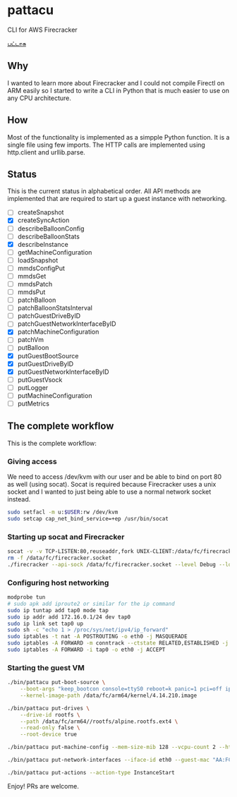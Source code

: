 # pattacu

CLI for AWS Firecracker

[பட்டாசு](https://tamildictionary.org/tamil_english.php?id=13396)

## Why

I wanted to learn more about Firecracker and I could not compile Firectl on ARM easily so I started to write a CLI in Python that is much easier to use on any CPU architecture.

## How

Most of the functionality is implemented as a simpple Python function. It is a single file using few imports. The HTTP calls are implemented using http.client and urllib.parse.


## Status

This is the current status in alphabetical order. All API methods are implemented that are required to start up a guest instance with networking.

* [ ] createSnapshot
* [x] createSyncAction
* [ ] describeBalloonConfig
* [ ] describeBalloonStats
* [x] describeInstance
* [ ] getMachineConfiguration
* [ ] loadSnapshot
* [ ] mmdsConfigPut
* [ ] mmdsGet
* [ ] mmdsPatch
* [ ] mmdsPut
* [ ] patchBalloon
* [ ] patchBalloonStatsInterval
* [ ] patchGuestDriveByID
* [ ] patchGuestNetworkInterfaceByID
* [x] patchMachineConfiguration
* [ ] patchVm
* [ ] putBalloon
* [x] putGuestBootSource
* [x] putGuestDriveByID
* [x] putGuestNetworkInterfaceByID
* [ ] putGuestVsock
* [ ] putLogger
* [ ] putMachineConfiguration
* [ ] putMetrics

## The complete workflow

This is the complete workflow:

### Giving access

We need to access /dev/kvm with our user and be able to bind on port 80 as well (using socat). Socat is required because Firecracker uses a unix socket and I wanted to just being able to use a normal network socket instead. 

```bash
sudo setfacl -m u:$USER:rw /dev/kvm
sudo setcap cap_net_bind_service=+ep /usr/bin/socat
```

### Starting up socat and Firecracker

```bash
socat -v -v TCP-LISTEN:80,reuseaddr,fork UNIX-CLIENT:/data/fc/firecracker.socket &
rm -f /data/fc/firecracker.socket 
./firecracker --api-sock /data/fc/firecracker.socket --level Debug --log-path /data/fc/firecracker.log --show-log-origin --id fc-test
```

### Configuring host networking

```bash
modprobe tun
# sudo apk add iproute2 or similar for the ip command
sudo ip tuntap add tap0 mode tap
sudo ip addr add 172.16.0.1/24 dev tap0
sudo ip link set tap0 up
sudo sh -c "echo 1 > /proc/sys/net/ipv4/ip_forward"
sudo iptables -t nat -A POSTROUTING -o eth0 -j MASQUERADE
sudo iptables -A FORWARD -m conntrack --ctstate RELATED,ESTABLISHED -j ACCEPT
sudo iptables -A FORWARD -i tap0 -o eth0 -j ACCEPT
```

### Starting the guest VM

```bash
./bin/pattacu put-boot-source \
	--boot-args "keep_bootcon console=ttyS0 reboot=k panic=1 pci=off ip=172.16.0.42::172.16.0.1:255.255.255.0::eth0:off" \
	--kernel-image-path /data/fc/arm64/kernel/4.14.210.image

./bin/pattacu put-drives \
	--drive-id rootfs \
	--path /data/fc/arm64//rootfs/alpine.rootfs.ext4 \
	--read-only false \
	--root-device true

./bin/pattacu put-machine-config --mem-size-mib 128 --vcpu-count 2 --ht-enabled false

./bin/pattacu put-network-interfaces --iface-id eth0 --guest-mac "AA:FC:00:00:00:01" --host-dev-name tap0

./bin/pattacu put-actions --action-type InstanceStart
```

Enjoy! PRs are welcome.


